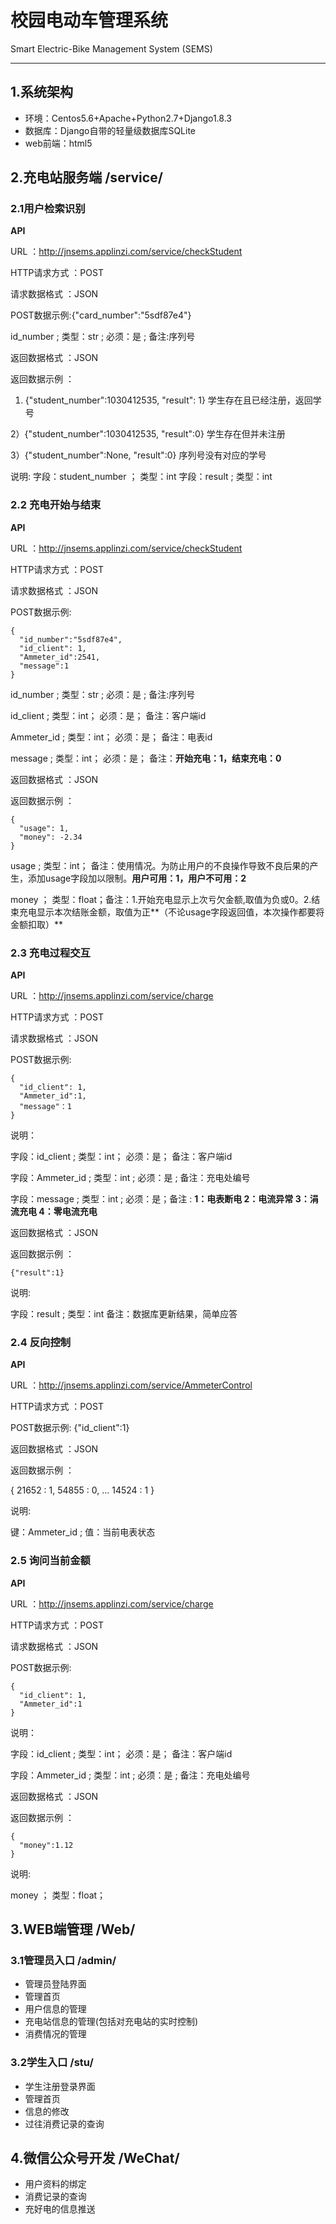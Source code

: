 # 校园电动车管理系统
Smart Electric-Bike Management System (SEMS)

----------
## 1.系统架构
* 环境：Centos5.6+Apache+Python2.7+Django1.8.3
* 数据库：Django自带的轻量级数据库SQLite
* web前端：html5

## 2.充电站服务端 /service/
### 2.1用户检索识别
**API**

URL ：http://jnsems.applinzi.com/service/checkStudent

HTTP请求方式 ：POST

请求数据格式 ：JSON

POST数据示例:{"card_number":"5sdf87e4"}

id_number ; 类型：str ; 必须：是 ; 备注:序列号

返回数据格式 ：JSON

返回数据示例 ：

1) {"student_number":1030412535, "result": 1} 学生存在且已经注册，返回学号

2）{"student_number":1030412535, "result":0} 学生存在但并未注册

3）{"student_number":None, "result":0} 序列号没有对应的学号

说明:
字段：student_number ； 类型：int
字段：result ; 类型：int

### 2.2 充电开始与结束
**API**

URL ：http://jnsems.applinzi.com/service/checkStudent

HTTP请求方式 ：POST

请求数据格式 ：JSON

POST数据示例:

    {
      "id_number":"5sdf87e4",
      "id_client": 1,
      "Ammeter_id":2541,
      "message":1
    }

id_number ; 类型：str ; 必须：是 ; 备注:序列号

id_client ; 类型：int； 必须：是； 备注：客户端id

Ammeter_id ; 类型：int； 必须：是； 备注：电表id

message ; 类型：int； 必须：是； 备注：**开始充电：1，结束充电：0**


返回数据格式 ：JSON

返回数据示例 ：

    {
      "usage": 1,
      "money": -2.34
    }

usage ; 类型：int； 备注：使用情况。为防止用户的不良操作导致不良后果的产生，添加usage字段加以限制。**用户可用：1，用户不可用：2**

money ； 类型：float；备注：1.开始充电显示上次亏欠金额,取值为负或0。2.结束充电显示本次结账金额，取值为正**（不论usage字段返回值，本次操作都要将金额扣取）**

### 2.3 充电过程交互
**API**

URL ：http://jnsems.applinzi.com/service/charge

HTTP请求方式 ：POST

请求数据格式 ：JSON

POST数据示例:

    {
      "id_client": 1,
      "Ammeter_id":1,
      "message"：1
    }

说明：

字段：id_client ; 类型：int； 必须：是； 备注：客户端id

字段：Ammeter_id ; 类型：int ; 必须：是 ; 备注：充电处编号

字段：message ; 类型：int ; 必须：是；备注 : **1：电表断电 2：电流异常 3：涓流充电 4：零电流充电**

返回数据格式 ：JSON

返回数据示例 ：

    {"result":1}

说明:

字段：result ; 类型：int  备注：数据库更新结果，简单应答

### 2.4 反向控制
**API**

URL ：http://jnsems.applinzi.com/service/AmmeterControl

HTTP请求方式 ：POST

POST数据示例:
{"id_client":1}

返回数据格式 ：JSON

返回数据示例 ：

{
  21652 : 1,
  54855 : 0,
  ...
  14524 : 1
}

说明:

键：Ammeter_id ; 值：当前电表状态

### 2.5 询问当前金额

**API**

URL ：http://jnsems.applinzi.com/service/charge

HTTP请求方式 ：POST

请求数据格式 ：JSON

POST数据示例:

    {
      "id_client": 1,
      "Ammeter_id":1
    }

说明：

字段：id_client ; 类型：int； 必须：是； 备注：客户端id

字段：Ammeter_id ; 类型：int ; 必须：是 ; 备注：充电处编号

返回数据格式 ：JSON

返回数据示例 ：

    {
      "money":1.12
    }

说明:

money ； 类型：float；

## 3.WEB端管理 /Web/
### 3.1管理员入口 /admin/
* 管理员登陆界面
* 管理首页
* 用户信息的管理
* 充电站信息的管理(包括对充电站的实时控制)
* 消费情况的管理

### 3.2学生入口 /stu/
* 学生注册登录界面
* 管理首页
* 信息的修改
* 过往消费记录的查询

## 4.微信公众号开发 /WeChat/
* 用户资料的绑定
* 消费记录的查询
* 充好电的信息推送
